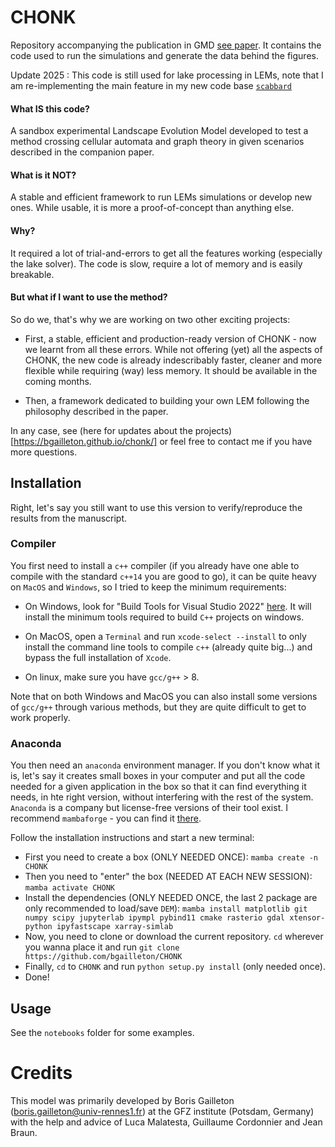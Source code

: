 # CHONK

Repository accompanying the publication in GMD [see paper](https://gmd.copernicus.org/articles/17/71/2024/). It contains the code used to run the simulations and generate the data behind the figures. 

Update 2025 : This code is still used for lake processing in LEMs, note that I am re-implementing the main feature in my new code base [`scabbard`](https://github.com/bgailleton/scabbard/tree/main)

#### What IS this code?
 A sandbox experimental Landscape Evolution Model developed to test a method crossing cellular automata and graph theory in given scenarios described in the companion paper.

#### What is it NOT?
 A stable and efficient framework to run LEMs simulations or develop new ones. While usable, it is more a proof-of-concept than anything else.


#### Why?
 It required a lot of trial-and-errors to get all the features working (especially the lake solver). The code is slow, require a lot of memory and is easily breakable.


#### But what if I want to use the method?
 So do we, that's why we are working on two other exciting projects:

- First, a stable, efficient and production-ready version of CHONK - now we learnt from all these errors. While not offering (yet) all the aspects of CHONK, the new code is already indescribably faster, cleaner and more flexible while requiring (way) less memory. It should be available in the coming months. 

- Then, a framework dedicated to building your own LEM following the philosophy described in the paper.

In any case, see (here for updates about the projects)[https://bgailleton.github.io/chonk/] or feel free to contact me if you have more questions.

## Installation 

Right, let's say you still want to use this version to verify/reproduce the results from the manuscript.

### Compiler

You first need to install a `c++` compiler (if you already have one able to compile with the standard `c++14` you are good to go), it can be quite heavy on `MacOS` and `Windows`, so I tried to keep the minimum requirements: 


- On Windows, look for "Build Tools for Visual Studio 2022" [here](https://visualstudio.microsoft.com/downloads/#build-tools-for-visual-studio-2022). It will install the minimum tools required to build `C++` projects on windows.

- On MacOS, open a `Terminal` and run `xcode-select --install` to only install the command line tools to compile `c++` (already quite big...) and bypass the full installation of `Xcode`.

- On linux, make sure you have `gcc/g++` > 8. 

Note that on both Windows and MacOS you can also install some versions of `gcc/g++` through various methods, but they are quite difficult to get to work properly.

### Anaconda

You then need an `anaconda` environment manager. If you don't know what it is, let's say it creates small boxes in your computer and put all the code needed for a given application in the box so that it can find everything it needs, in hte right version, without interfering with the rest of the system. `Anaconda` is a company but license-free versions of their tool exist. I recommend `mambaforge` - you can find it [there](https://github.com/conda-forge/miniforge#mambaforge). 

Follow the installation instructions and start a new terminal: 

- First you need to create a box (ONLY NEEDED ONCE): `mamba create -n CHONK`
- Then you need to "enter" the box (NEEDED AT EACH NEW SESSION): `mamba activate CHONK`
- Install the dependencies (ONLY NEEDED ONCE, the last 2 package are only recommended to load/save `DEM`): `mamba install matplotlib git numpy scipy jupyterlab ipympl pybind11 cmake rasterio gdal xtensor-python ipyfastscape xarray-simlab`
- Now, you need to clone or download the current repository. `cd` wherever you wanna place it and run `git clone https://github.com/bgailleton/CHONK`
- Finally, `cd` to `CHONK` and run `python setup.py install` (only needed once).
- Done!

## Usage

See the `notebooks` folder for some examples.

# Credits

This model was primarily developed by Boris Gailleton (boris.gailleton@univ-rennes1.fr) at the GFZ institute (Potsdam, Germany) with the help and advice of Luca Malatesta, Guillaume Cordonnier and Jean Braun.

